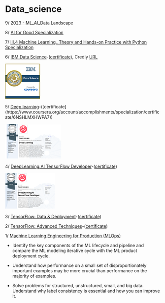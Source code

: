 # Data_science

9/ [2023 - ML_AI_Data Landscape](https://github.com/vanthachvn80/data_science/blob/main/FirstMark%20_%202023%20MAD%20(ML_AI_Data)%20Landscape.pdf )

8/ [AI for Good Specialization](https://github.com/vanthachvn80/data_science/tree/main/AI%20for%20Good%20Specialization)

7/ [III.4 Machine Learning_ Theory and Hands-on Practice with Python Specialization](https://github.com/vanthachvn80/data_science/tree/main/III.4%20Machine%20Learning_%20Theory%20and%20Hands-on%20Practice%20with%20Python%20Specialization)

6/ [IBM Data Science](https://github.com/vanthachvn80/data_science/tree/main/IBM%20Data%20Science)-([certificate](https://www.coursera.org/account/accomplishments/specialization/certificate/HERZ358P7S3E)), Credly [URL](https://www.credly.com/earner/earned/badge/d4214a6a-0cc9-4590-bc67-a38fb27a9922) 


![IBM Data SCIENCE](https://github.com/vanthachvn80/data_science/blob/main/IBM%20Data%20Science/IBM%20Data%20Science%20badge.png)

5/ [Deep learning](https://github.com/vanthachvn80/data_science/tree/main/Deep%20Learning%20(DeepLearning_AI))-([certificate](https://www.coursera.org/account/accomplishments/specialization/certificate/6NSHLMXHWPA7))

![Deep Learning certificate](https://github.com/vanthachvn80/data_science/blob/main/Deep%20Learning%20(DeepLearning_AI)/deep_learning_cert.png)


4/ [DeepLearning.AI TensorFlow Developer](https://github.com/vanthachvn80/data_science/tree/main/TensorFlow%20Developer)-([certificate](https://www.coursera.org/account/accomplishments/specialization/certificate/Q9LG4L2PK9HK))

![DeepLearning.AI TensorFlow Developer certificate](https://github.com/vanthachvn80/data_science/blob/main/TensorFlow%20Developer/TensorFlow_developer_cert.png)

3/ [TensorFlow: Data & Deployment](https://github.com/vanthachvn80/data_science/tree/main/TensorFlow_Data%20and%20Deployment)-([certificate](https://www.coursera.org/account/accomplishments/specialization/certificate/YE7UF8YQAB8G))


2/ [TensorFlow: Advanced Techniques](https://github.com/vanthachvn80/data_science/tree/main/TensorFlow_Advanced-Techniques)-([certificate](https://www.coursera.org/account/accomplishments/specialization/certificate/4R8G9FN264X6))



1/ [Machine Learning Engineering for Production (MLOps)](https://github.com/vanthachvn80/data_science/tree/main/Machine%20Learning%20Engineering%20for%20Production%20(MLOps))

* Identify the key components of the ML lifecycle and pipeline and compare the ML modeling iterative cycle with the ML product deployment cycle.

* Understand how performance on a small set of disproportionately important examples may be more crucial than performance on the majority of examples.

* Solve problems for structured, unstructured, small, and big data. Understand why label consistency is essential and how you can improve it.

